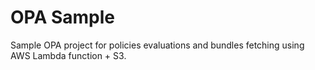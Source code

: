 OPA Sample
==========

Sample OPA project for policies evaluations and bundles fetching using AWS Lambda function + S3.


